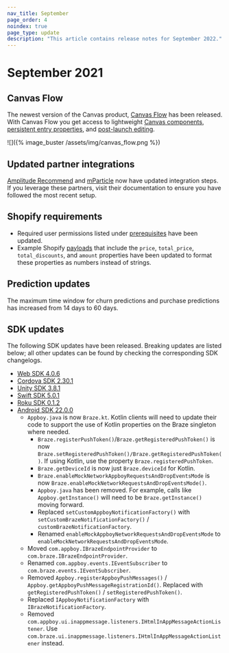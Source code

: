 ```yaml
---
nav_title: September
page_order: 4
noindex: true
page_type: update
description: "This article contains release notes for September 2022."
---
```


# September 2021

## Canvas Flow
The newest version of the Canvas product, [Canvas Flow]({{site.baseurl}}/user_guide/engagement_tools/canvas/create_a_canvas/create_a_canvas/#editing-a-step) has been released. With Canvas Flow you get access to lightweight [Canvas components](https://www.braze.com/docs/user_guide/engagement_tools/canvas/canvas_components), [persistent entry properties](https://www.braze.com/docs/user_guide/engagement_tools/canvas/create_a_canvas/canvas_persistent_entry_properties/), and [post-launch editing](https://www.braze.com/docs/post-launch_edits).

![]({% image_buster /assets/img/canvas_flow.png %})

## Updated partner integrations
[Amplitude Recommend]({{site.baseurl}}/partners/data_and_infrastructure_agility/analytics/amplitude/amplitude_recommend/) and [mParticle]({{site.baseurl}}/partners/data_and_infrastructure_agility/customer_data_platform/mParticle/mparticle/) now have updated integration steps. If you leverage these partners, visit their documentation to ensure you have followed the most recent setup. 

## Shopify requirements
- Required user permissions listed under [prerequisites]({{site.baseurl}}/partners/message_orchestration/channel_extensions/ecommerce/shopify/shopify/#prerequisites) have been updated. 
- Example Shopify [payloads]({{site.baseurl}}/partners/message_orchestration/channel_extensions/ecommerce/shopify/shopify/#supported-shopify-events) that include the `price`, `total_price`, `total_discounts`, and `amount` properties have been updated to format these properties as numbers instead of strings.

## Prediction updates
The maximum time window for churn predictions and purchase predictions has increased from 14 days to 60 days.  

## SDK updates
The following SDK updates have been released. Breaking updates are listed below; all other updates can be found by checking the corresponding SDK changelogs. 
- [Web SDK 4.0.6](https://github.com/braze-inc/braze-web-sdk/blob/master/CHANGELOG.md#406)
- [Cordova SDK 2.30.1](https://github.com/Appboy/appboy-cordova-sdk/blob/master/CHANGELOG.md#2301)
- [Unity SDK 3.8.1](https://github.com/Appboy/appboy-unity-sdk/blob/master/CHANGELOG.md#381)
- [Swift SDK 5.0.1](https://github.com/braze-inc/braze-swift-sdk/blob/main/CHANGELOG.md#501)
- [Roku SDK 0.1.2](https://github.com/braze-inc/braze-roku-sdk/blob/main/CHANGELOG.md#012)
- [Android SDK 22.0.0](https://github.com/Appboy/appboy-android-sdk/blob/master/CHANGELOG.md#2200)
  - `Appboy.java` is now `Braze.kt`. Kotlin clients will need to update their code to support the use of Kotlin properties on the Braze singleton where needed.
    - `Braze.registerPushToken()`/`Braze.getRegisteredPushToken()` is now `Braze.setRegisteredPushToken()/Braze.getRegisteredPushToken()`. If using Kotlin, use the property `Braze.registeredPushToken`.
    - `Braze.getDeviceId` is now just `Braze.deviceId` for Kotlin.
    - `Braze.enableMockNetworkAppboyRequestsAndDropEventsMode` is now `Braze.enableMockNetworkRequestsAndDropEventsMode()`.
    - `Appboy.java` has been removed. For example, calls like `Appboy.getInstance()` will need to be `Braze.getInstance()` moving forward.
    - Replaced `setCustomAppboyNotificationFactory()` with `setCustomBrazeNotificationFactory()` / `customBrazeNotificationFactory`.
    - Renamed `enableMockAppboyNetworkRequestsAndDropEventsMode` to `enableMockNetworkRequestsAndDropEventsMode`.
  - Moved `com.appboy.IBrazeEndpointProvider` to `com.braze.IBrazeEndpointProvider`.
  - Renamed `com.appboy.events.IEventSubscriber` to `com.braze.events.IEventSubscriber`.
  - Removed `Appboy.registerAppboyPushMessages()` / `Appboy.getAppboyPushMessageRegistrationId()`. Replaced with `getRegisteredPushToken()` / `setRegisteredPushToken()`.
  - Replaced `IAppboyNotificationFactory` with `IBrazeNotificationFactory`.
  - Removed `com.appboy.ui.inappmessage.listeners.IHtmlInAppMessageActionListener`. Use `com.braze.ui.inappmessage.listeners.IHtmlInAppMessageActionListener` instead.
